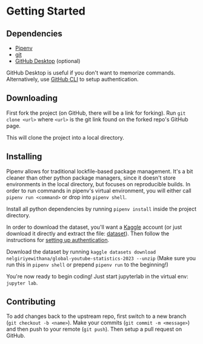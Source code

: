# Getting Started

## Dependencies

- [Pipenv](https://pipenv.pypa.io/en/latest/)
- [git](https://git-scm.com/)
- [GitHub Desktop](https://github.com/apps/desktop) (optional)

GitHub Desktop is useful if you don't want to memorize commands.
Alternatively, use [GitHub CLI](https://cli.github.com/) to setup authentication.

## Downloading

First fork the project (on GitHub, there will be a link for forking).
Run `git clone <url>` where `<url>` is the git link found on the forked repo's GitHub page.

This will clone the project into a local directory.

## Installing

Pipenv allows for traditional lockfile-based package management.
It's a bit cleaner than other python package managers, since it doesn't store environments
in the local directory, but focuses on reproducible builds.
In order to run commands in pipenv's virtual environment, you will either call
`pipenv run <command>` or drop into `pipenv shell`.

Install all python dependencies by running `pipenv install` inside the project directory.

In order to download the dataset, you'll want a [Kaggle](https://www.kaggle.com/) account
(or just download it directly and extract the file: [dataset](https://www.kaggle.com/datasets/nelgiriyewithana/global-youtube-statistics-2023)).
Then follow the instructions for [setting up authentication](https://www.kaggle.com/docs/api#authentication).

Download the dataset by running `kaggle datasets download nelgiriyewithana/global-youtube-statistics-2023 --unzip`
(Make sure you run this in `pipenv shell` or prepend `pipenv run` to the beginning!)

You're now ready to begin coding!
Just start jupyterlab in the virtual env: `jupyter lab`.

## Contributing

To add changes back to the upstream repo, first switch to a new branch (`git checkout -b <name>`).
Make your commits (`git commit -m <message>`) and then push to your remote (`git push`).
Then setup a pull request on GitHub. 
